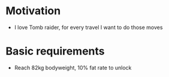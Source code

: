 # Motivation
- I love Tomb raider, for every travel I want to do those moves
# Basic requirements
- Reach 82kg bodyweight, 10% fat rate to unlock